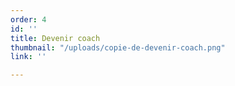 ```yaml
---
order: 4
id: ''
title: Devenir coach
thumbnail: "/uploads/copie-de-devenir-coach.png"
link: ''

---
```

